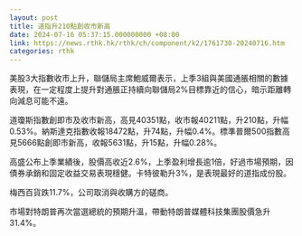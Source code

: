 ```yaml
---
layout: post
title: 道指升210點創收市新高
date: 2024-07-16 05:37:15.000000000 +08:00
link: https://news.rthk.hk/rthk/ch/component/k2/1761730-20240716.htm
categories: rthk
---
```


美股3大指數收市上升，聯儲局主席鮑威爾表示，上季3組與美國通脹相關的數據表現，在一定程度上提升對通脹正持續向聯儲局2%目標靠近的信心，暗示距離轉向減息可能不遠。

道瓊斯指數創即市及收市新高，高見40351點，收市報40211點，升210點，升幅0.53%。納斯達克指數收報18472點，升74點，升幅0.4%。標準普爾500指數高見5666點創即市新高，收報5631點，升15點，升幅0.28%。

高盛公布上季業績後，股價高收近2.6%，上季盈利增長逾1倍，好過市場預期，因債券承銷和固定收益交易表現穩健。卡特彼勒升3%，是表現最好的道指成份股。

梅西百貨跌11.7%，公司取消與收購方的磋商。

市場對特朗普再次當選總統的預期升溫，帶動特朗普媒體科技集團股價急升31.4%。
